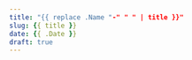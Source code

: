 ```yaml
---
title: "{{ replace .Name "-" " " | title }}"
slug: {{ title }}
date: {{ .Date }}
draft: true
---
```


